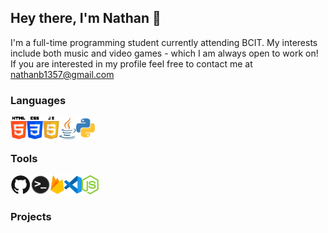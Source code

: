 ## Hey there, I'm Nathan 👋

I'm a full-time programming student currently attending BCIT. My interests include both music and video games - which I am always open to work on!
If you are interested in my profile feel free to contact me at [nathanb1357@gmail.com](https://nathanb1357@gmail.com)

### Languages
<img align="left" alt="HTML" height="36px" src="https://github.com/nathanb1357/nathanb1357/blob/main/Images/html.png" />
<img align="left" alt="CSS" height="36px" src="https://github.com/nathanb1357/nathanb1357/blob/main/Images/css.png" />
<img align="left" alt="JavaScript" height="36px" src="https://github.com/nathanb1357/nathanb1357/blob/main/Images/javascript.png" />
<img align="left" alt="Java" height="36px" src="https://github.com/nathanb1357/nathanb1357/blob/main/Images/java.png" />
<img align="left" alt="Python" height="36px" src="https://github.com/nathanb1357/nathanb1357/blob/main/Images/python.png" />
<br/>
<br/>

### Tools
<img align="left" alt="GitHub" height="32px" src="https://github.com/nathanb1357/nathanb1357/blob/main/Images/github.png" />
<img align="left" alt="Terminal" height="32px" src="https://github.com/nathanb1357/nathanb1357/blob/main/Images/command_line.png" />
<img align="left" alt="Firebase" height="32px" src="https://github.com/nathanb1357/nathanb1357/blob/main/Images/firebase.png" />
<img align="left" alt="Visual Studio Code" height="32px" src="https://github.com/nathanb1357/nathanb1357/blob/main/Images/vscode.png" />
<img align="left" alt="Node.js" height="32px" src="https://github.com/nathanb1357/nathanb1357/blob/main/Images/node.png" />
<br/>
<br/>

### Projects

<!--
**nathanb1357/nathanb1357** is a ✨ _special_ ✨ repository because its `README.md` (this file) appears on your GitHub profile.

Here are some ideas to get you started:

- 🔭 I’m currently working on ...
- 🌱 I’m currently learning ...
- 👯 I’m looking to collaborate on ...
- 🤔 I’m looking for help with ...
- 💬 Ask me about ...
- 📫 How to reach me: ...
- 😄 Pronouns: ...
- ⚡ Fun fact: ...
-->
